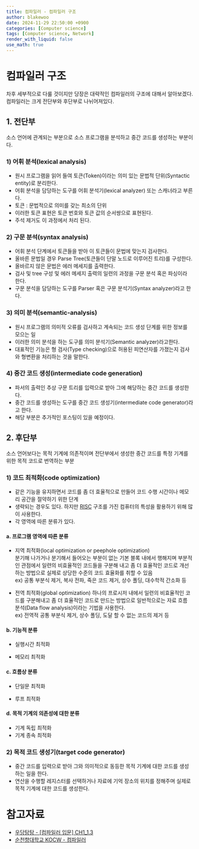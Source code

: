 ```yaml
---
title: 컴파일러 - 컴파일러 구조
author: blakewoo
date: 2024-11-29 22:50:00 +0900
categories: [Computer science]
tags: [Computer science, Network] 
render_with_liquid: false
use_math: true
---
```


# 컴파일러 구조
차후 세부적으로 다룰 것이지만 당장은 대략적인 컴파일러의 구조에 대해서 알아보겠다.
컴파일러는 크게 전단부와 후단부로 나뉘어져있다.

## 1. 전단부
소스 언어에 관계되는 부분으로 소스 프로그램을 분석하고 중간 코드를 생성하는 부분이다.

### 1) 어휘 분석(lexical analysis)
- 원시 프로그램을 읽어 들여 토큰(Token)이라는 의미 있는 문법적 단위(Syntactic entity)로 분리한다.
- 어휘 분석을 담당하는 도구를 어휘 분석기(lexical analyzer) 또는 스캐너라고 부른다.
- 토큰 : 문법적으로 의미를 갖는 최소의 단위
- 이러한 토큰 표현은 토큰 번호와 토큰 값의 순서쌍으로 표현된다.  
- 주석 제거도 이 과정에서 처리 된다.

### 2) 구문 분석(syntax analysis)
- 어휘 분석 단계에서 토큰들을 받아 이 토큰들이 문법에 맞는지 검사한다.
- 올바른 문법일 경우 Parse Tree(토큰들이 단말 노드로 이루어진 트리)를 구성한다.  
- 올바르지 않은 문법은 에러 메세지를 출력한다.
- 검사 및 tree 구성 및 에러 메세지 출력의 일련의 과정을 구문 분석 혹은 파싱이라 한다.
- 구문 분석을 담당하는 도구를 Parser 혹은 구문 분석기(Syntax analyzer)라고 한다.

### 3) 의미 분석(semantic-analysis)
- 원시 프로그램의 의미적 오류를 검사하고 계속되는 코드 생성 단계를 위한 정보를 모으는 일
- 이러한 의미 분석을 하는 도구를 의미 분석기(Semantic analyzer)라고한다.
- 대표적인 기능은 형 검사(Type checking)으로 허용된 피연산자를 가졌는지 검사와 형변환을
  처리하는 것을 말한다.

### 4) 중간 코드 생성(intermediate code generation) 
- 파서의 출력인 추상 구문 트리를 입력으로 받아 그에 해당하는 중간 코드를 생성한다.
- 중간 코드를 생성하는 도구를 중간 코드 생성기(intermediate code generator)라고 한다.
- 해당 부분은 추가적인 포스팅이 있을 예정이다.

## 2. 후단부
소스 언어보다는 목적 기계에 의존적이며 전단부에서 생성한 중간 코드를 특정 기계를 위한 목적 코드로 번역하는 부분

### 1) 코드 최적화(code optimization)
- 같은 기능을 유지하면서 코드를 좀 더 효율적으로 만들어 코드 수행 시간이나 메모리 공간을 절약하기 위한 단계
- 생략되는 경우도 있다. 하지만 [RISC](https://blakewoo.github.io/posts/%EC%BB%B4%ED%93%A8%ED%84%B0%EA%B5%AC%EC%A1%B0-CPU-%EC%95%84%ED%82%A4%ED%85%8D%EC%B2%98-%EC%A2%85%EB%A5%98/) 구조를 가진
  컴퓨터의 특성을 활용하기 위해 많이 사용한다.
- 각 영역에 따른 분류가 있다.

#### a. 프로그램 영역에 따른 분류
- 지역 최적화(local optimization or peephole optimization)   
  분기해 나가거나 분기해서 들어오는 부분이 없는 기본 블록 내에서 행해지며 부분적인 관점에서 일련의 비효율적인 코드들을 구분해 내고
  좀 더 효율적인 코드로 개선하는 방법으로 실제로 상당한 수준의 코드 효율화를 취할 수 있음   
  ex) 공통 부분식 제거, 복사 전파, 죽은 코드 제거, 상수 폴딩, 대수학적 간소화 등


- 전역 최적화(global optimization)
  하나의 프로시저 내에서 일련의 비효율적인 코드를 구분해내고 좀 더 효율적인 코드로 만드는 방법으로 일반적으로는 자료 흐름 분석(Data flow analysis)이라는 기법을 사용한다.   
  ex) 전역적 공통 부분식 제거, 상수 폴딩, 도달 할 수 없는 코드의 제거 등
  

#### b. 기능적 분류
- 실행시간 최적화

- 메모리 최적화

#### c. 흐름상 분류
- 단일문 최적화

- 루프 최적화

#### d. 목적 기계의 의존성에 대한 분류
- 기계 독립 최적화
- 기계 종속 최적화

### 2) 목적 코드 생성기(target code generator)
- 중간 코드를 입력으로 받아 그와 의미적으로 동등한 목적 기계에 대한 코드를 생성하는 일을 한다.
- 연산을 수행할 레지스터를 선택하거나 자료에 기억 장소의 위치를 정해주며 실제로 목적 기계에 대한 코드를 생성한다.


# 참고자료
- [우당탕탕 - [컴파일러 입문] CH1_1.3](https://velog.io/@yeonheedong/CH11.3)
- [순천향대학교 KOCW - 컴파일러](http://www.kocw.net/home/cview.do?cid=483c036ed189cda6&ar=link_openapi)
